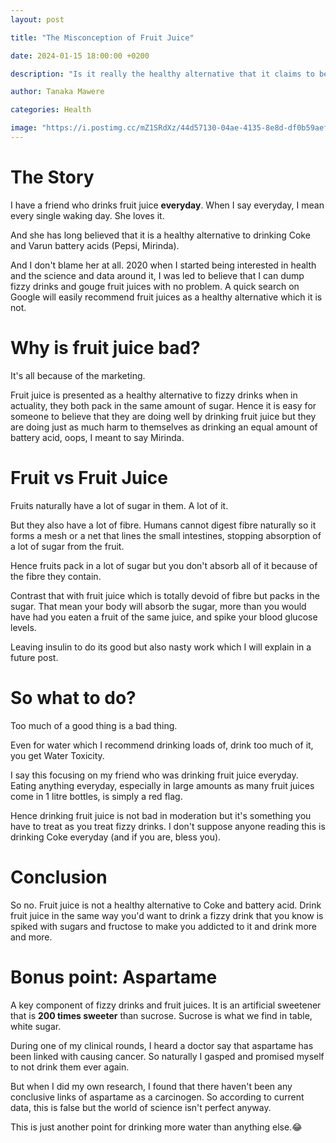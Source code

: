 ```yaml
---
layout: post

title: "The Misconception of Fruit Juice"

date: 2024-01-15 18:00:00 +0200

description: "Is it really the healthy alternative that it claims to be?"

author: Tanaka Mawere

categories: Health

image: "https://i.postimg.cc/mZ1SRdXz/44d57130-04ae-4135-8e8d-df0b59aef3b1.jpg"
---
```


# The Story

I have a friend who drinks fruit juice **everyday**. When I say everyday, I mean every single waking day. She loves it.

And she has long believed that it is a healthy alternative to drinking Coke and Varun battery acids (Pepsi, Mirinda).

And I don't blame her at all. 2020 when I started being interested in health and the science and data around it, I was led to believe that I can dump fizzy drinks and gouge fruit juices with no problem. A quick search on Google will easily recommend fruit juices as a healthy alternative which it is not.

# Why is fruit juice bad?

It's all because of the marketing.

Fruit juice is presented as a healthy alternative to fizzy drinks when in actuality, they both pack in the same amount of sugar. Hence it is easy for someone to believe that they are doing well by drinking fruit juice but they are doing just as much harm to themselves as drinking an equal amount of battery acid, oops, I meant to say Mirinda.

# Fruit vs Fruit Juice

Fruits naturally have a lot of sugar in them. A lot of it.

But they also have a lot of fibre. Humans cannot digest fibre naturally so it forms a mesh or a net that lines the small intestines, stopping absorption of a lot of sugar from the fruit.

Hence fruits pack in a lot of sugar but you don't absorb all of it because of the fibre they contain.

Contrast that with fruit juice which is totally devoid of fibre but packs in the sugar. That mean your body will absorb the sugar, more than you would have had you eaten a fruit of the same juice, and spike your blood glucose levels.

Leaving insulin to do its good but also nasty work which I will explain in a future post.

# So what to do?

Too much of a good thing is a bad thing.

Even for water which I recommend drinking loads of, drink too much of it, you get Water Toxicity.

I say this focusing on my friend who was drinking fruit juice everyday. Eating anything everyday, especially in large amounts as many fruit juices come in 1 litre bottles, is simply a red flag.

Hence drinking fruit juice is not bad in moderation but it's something you have to treat as you treat fizzy drinks. I don't suppose anyone reading this is drinking Coke everyday (and if you are, bless you).

# Conclusion

So no. Fruit juice is not a healthy alternative to Coke and battery acid. Drink fruit juice in the same way you'd want to drink a fizzy drink that you know is spiked with sugars and fructose to make you addicted to it and drink more and more.

# Bonus point: Aspartame

A key component of fizzy drinks and fruit juices. It is an artificial sweetener that is **200 times sweeter** than sucrose. Sucrose is what we find in table, white sugar.

During one of my clinical rounds, I heard a doctor say that aspartame has been linked with causing cancer. So naturally I gasped and promised myself to not drink them ever again.

But when I did my own research, I found that there haven't been any conclusive links of aspartame as a carcinogen. So according to current data, this is false but the world of science isn't perfect anyway.

This is just another point for drinking more water than anything else.😂